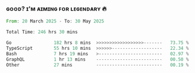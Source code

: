 ### ɢᴏᴏᴅ? ɪ'ᴍ ᴀɪᴍɪɴɢ ꜰᴏʀ ʟᴇɢᴇɴᴅᴀʀʏ 🔥
 <!--START_SECTION:waka-->

```rust
From: 20 March 2025 - To: 30 May 2025

Total Time: 246 hrs 30 mins

Go                182 hrs 8 mins  >>>>>>>>>>>>>>>>>>-------   73.75 %
TypeScript        55 hrs 10 mins  >>>>>>-------------------   22.34 %
Bash              7 hrs 19 mins   >------------------------   02.97 %
GraphQL           1 hr 13 mins    -------------------------   00.50 %
Other             27 mins         -------------------------   00.19 %
```

<!--END_SECTION:waka-->
